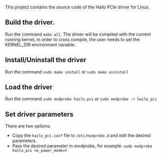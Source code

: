 This project contains the source code of the Hailo PCIe driver for Linux.

## Build the driver.
Run the command `make all`. The driver will be compiled with the current running
kernel, in order to cross compile, the user needs to set the KERNEL_DIR environment variable.
 
## Install/Uninstall the driver
 Run the command `sudo make install` or `sudo make uninstall`

## Load the driver
Run the command `sudo modprobe hailo_pci` or `sudo modprobe -r hailo_pci`

## Set driver parameters
There are two options:
- Copy the `hailo_pci.conf` file to `/etc/modprobe.d` and edit the desired parameters.
- Pass the desired parameter in modprobe, for example:
  `sudo modprobe hailo_pci no_power_mode=Y`

